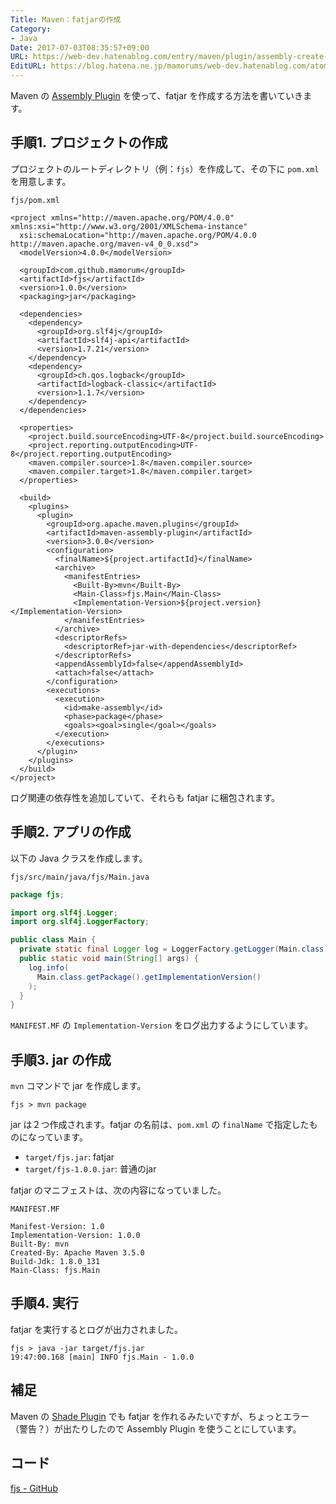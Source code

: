 ```yaml
---
Title: Maven：fatjarの作成
Category:
- Java
Date: 2017-07-03T08:35:57+09:00
URL: https://web-dev.hatenablog.com/entry/maven/plugin/assembly-create-fatjar
EditURL: https://blog.hatena.ne.jp/mamorums/web-dev.hatenablog.com/atom/entry/8599973812276276211
---
```


Maven の [Assembly Plugin](http://maven.apache.org/plugins/maven-assembly-plugin/) を使って、fatjar を作成する方法を書いていきます。


## 手順1. プロジェクトの作成
プロジェクトのルートディレクトリ（例：`fjs`）を作成して、その下に `pom.xml` を用意します。

`fjs/pom.xml`

```
<project xmlns="http://maven.apache.org/POM/4.0.0" xmlns:xsi="http://www.w3.org/2001/XMLSchema-instance"
  xsi:schemaLocation="http://maven.apache.org/POM/4.0.0 http://maven.apache.org/maven-v4_0_0.xsd">
  <modelVersion>4.0.0</modelVersion>

  <groupId>com.github.mamorum</groupId>
  <artifactId>fjs</artifactId>
  <version>1.0.0</version>
  <packaging>jar</packaging>

  <dependencies>
    <dependency>
      <groupId>org.slf4j</groupId>
      <artifactId>slf4j-api</artifactId>
      <version>1.7.21</version>
    </dependency>
    <dependency>
      <groupId>ch.qos.logback</groupId>
      <artifactId>logback-classic</artifactId>
      <version>1.1.7</version>
    </dependency>
  </dependencies>

  <properties>
    <project.build.sourceEncoding>UTF-8</project.build.sourceEncoding>
    <project.reporting.outputEncoding>UTF-8</project.reporting.outputEncoding>
    <maven.compiler.source>1.8</maven.compiler.source>
    <maven.compiler.target>1.8</maven.compiler.target>
  </properties>

  <build>
    <plugins>
      <plugin>
        <groupId>org.apache.maven.plugins</groupId>
        <artifactId>maven-assembly-plugin</artifactId>
        <version>3.0.0</version>
        <configuration>
          <finalName>${project.artifactId}</finalName>
          <archive>
            <manifestEntries>
              <Built-By>mvn</Built-By>
              <Main-Class>fjs.Main</Main-Class>
              <Implementation-Version>${project.version}</Implementation-Version>
            </manifestEntries>
          </archive>
          <descriptorRefs>
            <descriptorRef>jar-with-dependencies</descriptorRef>
          </descriptorRefs>
          <appendAssemblyId>false</appendAssemblyId>
          <attach>false</attach>
        </configuration>
        <executions>
          <execution>
            <id>make-assembly</id>
            <phase>package</phase>
            <goals><goal>single</goal></goals>
          </execution>
        </executions>
      </plugin>
    </plugins>
  </build>
</project>
```

ログ関連の依存性を追加していて、それらも fatjar に梱包されます。


## 手順2. アプリの作成
以下の Java クラスを作成します。

`fjs/src/main/java/fjs/Main.java`

```java
package fjs;

import org.slf4j.Logger;
import org.slf4j.LoggerFactory;

public class Main {
  private static final Logger log = LoggerFactory.getLogger(Main.class);
  public static void main(String[] args) {
    log.info(
      Main.class.getPackage().getImplementationVersion()
    );
  }
}

```

`MANIFEST.MF` の `Implementation-Version` をログ出力するようにしています。


## 手順3. jar の作成
`mvn` コマンドで jar を作成します。

```
fjs > mvn package
```

jar は２つ作成されます。fatjar の名前は、`pom.xml` の `finalName` で指定したものになっています。

- `target/fjs.jar`: fatjar
- `target/fjs-1.0.0.jar`: 普通のjar

fatjar のマニフェストは、次の内容になっていました。

`MANIFEST.MF`

```
Manifest-Version: 1.0
Implementation-Version: 1.0.0
Built-By: mvn
Created-By: Apache Maven 3.5.0
Build-Jdk: 1.8.0_131
Main-Class: fjs.Main
```


## 手順4. 実行
fatjar を実行するとログが出力されました。

```
fjs > java -jar target/fjs.jar
19:47:00.168 [main] INFO fjs.Main - 1.0.0
```


## 補足
Maven の [Shade Plugin](http://maven.apache.org/plugins/maven-shade-plugin/) でも fatjar を作れるみたいですが、ちょっとエラー（警告？）が出たりしたので Assembly Plugin を使うことにしています。


## コード
[fjs - GitHub](https://github.com/mamorum/blog/tree/master/code/maven/fjs)
